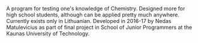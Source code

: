 A program for testing one's knowledge of Chemistry. Designed more for high school students, although can be applied pretty much anywhere. Currently exists only in Lithuanian. Developed in 2016-17 by Nedas Matulevicius as part of final project in School of Junior Programmers at the Kaunas University of Technology. 
